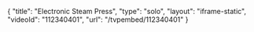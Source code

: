 {
    "title": "Electronic Steam Press",
    "type": "solo",
    "layout": "iframe-static",
    "videoId": "112340401",
    "url": "\/tvpembed\/112340401"
}